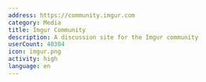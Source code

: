 ```yaml
---
address: https://community.imgur.com
category: Media
title: Imgur Community
description: A discussion site for the Imgur community
userCount: 40304
icon: imgur.png
activity: high
language: en
---
```

